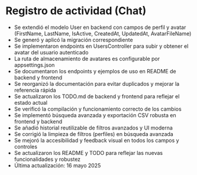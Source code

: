 # Registro de actividad (Chat)

- Se extendió el modelo User en backend con campos de perfil y avatar (FirstName, LastName, IsActive, CreatedAt, UpdatedAt, AvatarFileName)
- Se generó y aplicó la migración correspondiente
- Se implementaron endpoints en UsersController para subir y obtener el avatar del usuario autenticado
- La ruta de almacenamiento de avatares es configurable por appsettings.json
- Se documentaron los endpoints y ejemplos de uso en README de backend y frontend
- Se reorganizó la documentación para evitar duplicados y mejorar la referencia rápida
- Se actualizaron los TODO.md de backend y frontend para reflejar el estado actual
- Se verificó la compilación y funcionamiento correcto de los cambios
- Se implementó búsqueda avanzada y exportación CSV robusta en frontend y backend
- Se añadió historial reutilizable de filtros avanzados y UI moderna
- Se corrigió la limpieza de filtros (perfiles) en búsqueda avanzada
- Se mejoró la accesibilidad y feedback visual en todos los campos y controles
- Se actualizaron los README y TODO para reflejar las nuevas funcionalidades y robustez
- Última actualización: 16 mayo 2025
